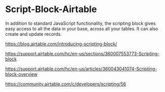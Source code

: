 # Script-Block-Airtable
In addition to standard JavaScript functionality, the scripting block gives easy access to all the data in your base, across all your tables. It can also create and update records.

https://blog.airtable.com/introducing-scripting-block/

https://support.airtable.com/hc/en-us/sections/360007553773-Scripting-block

https://support.airtable.com/hc/en-us/articles/360043041074-Scripting-block-overview

https://community.airtable.com/c/developers/scripting/56

